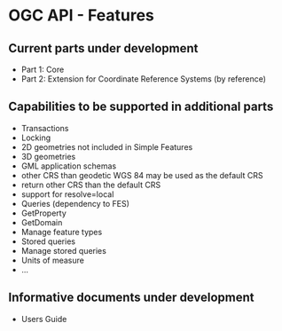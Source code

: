 # OGC API - Features

## Current parts under development

* Part 1: Core
* Part 2: Extension for Coordinate Reference Systems (by reference)

## Capabilities to be supported in additional parts

* Transactions
* Locking
* 2D geometries not included in Simple Features
* 3D geometries
* GML application schemas
* other CRS than geodetic WGS 84 may be used as the default CRS
* return other CRS than the default CRS
* support for resolve=local
* Queries (dependency to FES)
* GetProperty
* GetDomain
* Manage feature types
* Stored queries
* Manage stored queries
* Units of measure
* ...

## Informative documents under development

* Users Guide
